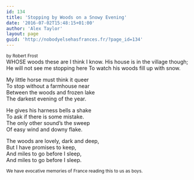 ```yaml
---
id: 134
title: 'Stopping by Woods on a Snowy Evening'
date: '2016-07-02T15:48:15+01:00'
author: 'Alex Taylor'
layout: page
guid: 'http://nobodyelsehasfrances.fr/?page_id=134'
---
```


<div style="font-size: smaller;">by Robert Frost</div>   
WHOSE woods these are I think I know.  
His house is in the village though;  
He will not see me stopping here  
To watch his woods fill up with snow.

My little horse must think it queer  
To stop without a farmhouse near  
Between the woods and frozen lake  
The darkest evening of the year.

He gives his harness bells a shake  
To ask if there is some mistake.  
The only other sound’s the sweep  
Of easy wind and downy flake.

The woods are lovely, dark and deep,  
But I have promises to keep,  
And miles to go before I sleep,  
And miles to go before I sleep.

<div style="font-size: smaller;">We have evocative memories of France reading this to us as boys.</div>